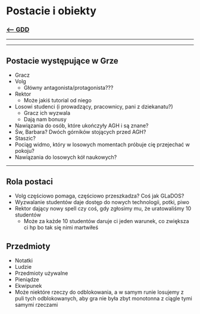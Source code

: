 # Postacie i obiekty
### [<-- GDD](/GDD/GDD.md)

---
---

## Postacie występujące w Grze
- Gracz
- Volg
  - Główny antagonista/protagonista???
- Rektor
  - Może jakiś tutorial od niego
- Losowi studenci (i prowadzący, pracownicy, pani z dziekanatu?)
  - Gracz ich wyzwala
  - Dają nam bonusy
- Nawiązania do osób, które ukończyły AGH i są znane?
- Św, Barbara? Dwóch górników stojących przed AGH?
- Staszic?
- Pociąg widmo, który w losowych momentach próbuje cię przejechać w pokoju?
- Nawiązania do losowych kół naukowych?

---

## Rola postaci
- Volg częściowo pomaga, częściowo przeszkadza? Coś jak GLaDOS?
- Wyzwalanie studentów daje dostęp do nowych technologii, potki, piwo
- Rektor dający nowy spell czy coś, gdy zgłosimy mu, że uratowaliśmy 10 studentów
  - Może za każde 10 studentów daruje ci jeden warunek, co zwiększa ci hp bo tak się nimi martwiłeś


## Przedmioty 
- Notatki
- Ludzie
- Przedmioty używalne
- Pieniądze
- Ekwipunek
- Może niektóre rzeczy do odblokowania, a w samym runie losujemy z puli tych odblokowanych, aby gra nie była zbyt monotonna z ciągle tymi samymi rzeczami

